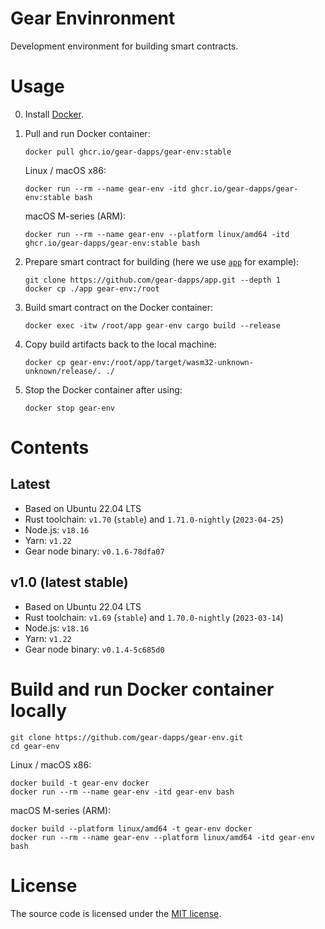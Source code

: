 # Gear Envinronment

Development environment for building smart contracts.

# Usage

0. Install [Docker](https://docs.docker.com/engine/install/).

1. Pull and run Docker container:

    ```shell
    docker pull ghcr.io/gear-dapps/gear-env:stable
    ```

    Linux / macOS x86:

    ```shell
    docker run --rm --name gear-env -itd ghcr.io/gear-dapps/gear-env:stable bash
    ```

    macOS M-series (ARM):

    ```shell
    docker run --rm --name gear-env --platform linux/amd64 -itd ghcr.io/gear-dapps/gear-env:stable bash
    ```

2. Prepare smart contract for building (here we use [`app`](https://github.com/gear-dapps/app) for example):

    ```shell
    git clone https://github.com/gear-dapps/app.git --depth 1
    docker cp ./app gear-env:/root
    ```

3. Build smart contract on the Docker container:

    ```shell
    docker exec -itw /root/app gear-env cargo build --release
    ```

4. Copy build artifacts back to the local machine:

    ```shell
    docker cp gear-env:/root/app/target/wasm32-unknown-unknown/release/. ./
    ```

5. Stop the Docker container after using:

    ```shell
    docker stop gear-env
    ```

# Contents

## Latest

- Based on Ubuntu 22.04 LTS
- Rust toolchain: `v1.70` (`stable`) and `1.71.0-nightly` (`2023-04-25`)
- Node.js: `v18.16`
- Yarn: `v1.22`
- Gear node binary: `v0.1.6-78dfa07`

## v1.0 (latest stable)

- Based on Ubuntu 22.04 LTS
- Rust toolchain: `v1.69` (`stable`) and `1.70.0-nightly` (`2023-03-14`)
- Node.js: `v18.16`
- Yarn: `v1.22`
- Gear node binary: `v0.1.4-5c685d0`

# Build and run Docker container locally

```shell
git clone https://github.com/gear-dapps/gear-env.git
cd gear-env
```

Linux / macOS x86:

```shell
docker build -t gear-env docker
docker run --rm --name gear-env -itd gear-env bash
```

macOS M-series (ARM):

```shell
docker build --platform linux/amd64 -t gear-env docker
docker run --rm --name gear-env --platform linux/amd64 -itd gear-env bash
```

# License

The source code is licensed under the [MIT license](LICENSE).
